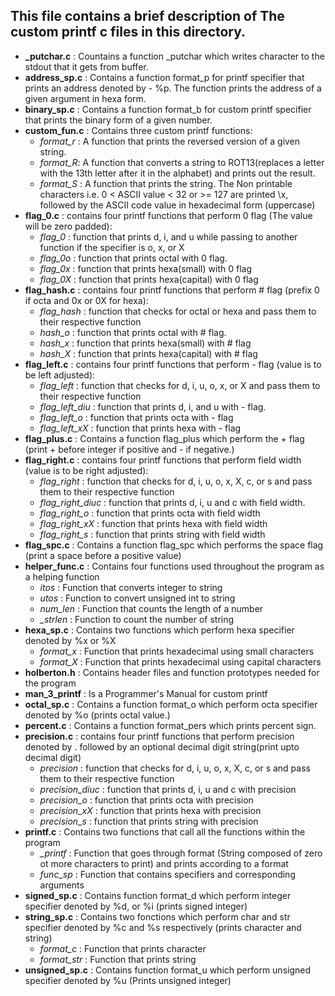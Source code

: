 ## This file contains a brief description of The custom printf c files in this directory.
* **_putchar.c** : Countains a function _putchar which writes character to the stdout that it gets from buffer.
* **address_sp.c** : Contains a function format_p for printf specifier that prints an address denoted by - %p. The function prints the address of a given argument in hexa form.
* **binary_sp.c** : Contains a function format_b for custom printf specifier that prints the binary form of a given number.
* **custom_fun.c** : Contains three custom printf functions:
    * *format_r* : A function that prints the reversed version of a given string.
    * *format_R*: A function that converts a string to ROT13(replaces a letter with the 13th letter after it in the alphabet) and prints out the result.
    * *format_S* : A function that prints the string. The Non printable characters i.e. 0 < ASCII value < 32 or >= 127 are printed \x, followed by the ASCII code value in hexadecimal form (uppercase)
* **flag_0.c** : contains four printf functions that perform 0 flag (The value will be zero padded):
    * *flag_0* : function that prints d, i, and u while passing to another function if the specifier is o, x, or X
    * *flag_0o* : function that prints octal with 0 flag.
    * *flag_0x* : function that prints hexa(small) with 0 flag
    * *flag_0X* : function that prints hexa(capital) with 0 flag
* **flag_hash.c** : contains four printf functions that perform # flag (prefix 0 if octa and 0x or 0X for hexa):
    * *flag_hash* : function that checks for octal or hexa and pass them to their respective function
    * *hash_o* : function that prints octal with # flag.
    * *hash_x* : function that prints hexa(small) with # flag
    * *hash_X* : function that prints hexa(capital) with # flag
* **flag_left.c** : contains four printf functions that perform - flag (value is to be left adjusted):
    * *flag_left* : function that checks for d, i, u, o, x, or X and pass them to their respective function
    * *flag_left_diu* : function that prints d, i, and u with - flag.
    * *flag_left_o* : function that prints octa with - flag
    * *flag_left_xX* : function that prints hexa with - flag
* **flag_plus.c** : Contains a function flag_plus which perform the + flag (print + before integer if positive and - if negative.)
* **flag_right.c** : contains four printf functions that perform field width (value is to be right adjusted):
    * *flag_right* : function that checks for d, i, u, o, x, X, c, or s and pass them to their respective function
    * *flag_right_diuc* : function that prints d, i, u and c with field width.
    * *flag_right_o* : function that prints octa with field width
    * *flag_right_xX* : function that prints hexa with field width
    * *flag_right_s* : function that prints string with field width
* **flag_spc.c** : Contains a function flag_spc which performs the space flag (print a space before a positive value)
* **helper_func.c** : Contains four functions used throughout the program as a helping function
    * *itos* : Function that converts integer to string
    * *utos* : Function to convert unsigned int to string
    * *num_len* : Function that counts the length of a number
    * *_strlen* : Function to count the number of string
* **hexa_sp.c** : Contains two functions which perform hexa specifier denoted by %x or %X
    * *format_x* : Function that prints hexadecimal using small characters
    * *format_X* : Function that prints hexadecimal using capital characters
* **holberton.h** : Contains header files and function prototypes needed for the program
* **man_3_printf** : Is a Programmer's Manual for custom printf
* **octal_sp.c** : Contains a function format_o which perform octa specifier denoted by %o (prints octal value.)
* **percent.c** : Contains a function format_pers which prints percent sign.
* **precision.c** : contains four printf functions that perform precision denoted by . followed by an optional decimal digit string(print upto decimal digit)
    * *precision* : function that checks for d, i, u, o, x, X, c, or s and pass them to their respective function
    * *precision_diuc* : function that prints d, i, u and c with precision
    * *precision_o* : function that prints octa with precision
    * *precision_xX* : function that prints hexa with precision
    * *precision_s* : function that prints string with precision
* **printf.c** : Contains two functions that call all the functions within the program
    * *_printf* : Function that goes through format (String composed of zero ot more characters to print) and prints according to a format
    * *func_sp* : Function that contains specifiers and corresponding arguments
* **signed_sp.c** : Contains function format_d which perform integer specifier denoted by %d, or %i (prints signed integer)
* **string_sp.c** : Contains two fonctions which perform char and str specifier denoted by %c and %s respectively (prints character and string)
    * *format_c* : Function that prints character
    * *format_str* : Function that prints string
* **unsigned_sp.c** : Contains function format_u which perform unsigned specifier denoted by %u (Prints unsigned integer)
